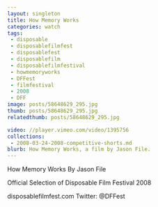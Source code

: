 ```yaml
---
layout: singleton
title: How Memory Works
categories: watch
tags:
 - disposable
 - disposablefilmfest
 - disposablefest
 - disposablefilm
 - disposablefilmfestival
 - howmemoryworks
 - DFFest
 - filmfestival
 - 2008
 - DFF
image: posts/58648629_295.jpg
thumb: posts/58648629_295.jpg
relatedthumb: posts/58648629_295.jpg

video: //player.vimeo.com/video/1395756
collections:
 - 2008-03-24-2008-competitive-shorts.md
blurb: How Memory Works, a film by Jason File.
---
```


How Memory Works
By Jason File

Official Selection of Disposable Film Festival 2008

disposablefilmfest.com
Twitter: @DFFest